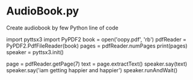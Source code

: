 # AudioBook.py
Create audiobook by few Python line of code

import pyttsx3
import PyPDF2
book = open('oopy.pdf', 'rb')
pdfReader = PyPDF2.PdfFileReader(book)
pages = pdfReader.numPages
print(pages)
speaker = pyttsx3.init()

page = pdfReader.getPage(7)
text = page.extractText()
speaker.say(text)
speaker.say('iam getting happier and happier')
speaker.runAndWait()
